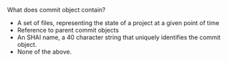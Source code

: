 What does commit object contain?

*  A set of files, representing the state of a project at a given point of time
*  Reference to parent commit objects
*  An SHAI name, a 40 character string that uniquely identifies the commit object.
*  None of the above.
